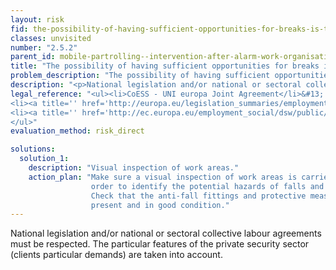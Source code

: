```yaml
---
layout: risk
fid: the-possibility-of-having-sufficient-opportunities-for-breaks-is-taken-into-account
classes: unvisited
number: "2.5.2"
parent_id: mobile-partrolling--intervention-after-alarm-work-organisation
title: "The possibility of having sufficient opportunities for breaks is taken into account."
problem_description: "The possibility of having sufficient opportunities for breaks is not taken into account."
description: "<p>National legislation and/or national or sectoral collective labour agreements must be respected. The particular features of the private security sector (clients particular demands) are taken into account.</p>"
legal_reference: "<ul><li>CoESS - UNI europa Joint Agreement</li>&#13;
<li><a title='' href='http://europa.eu/legislation_summaries/employment_and_social_policy/health_hygiene_safety_at_work/c11113_en.htm' rel='nofollow' target='_blank'>89/391/CEE Implementing measures to improve the health and safety of workers (framework directive).</a></li>&#13;
<li><a title='' href='http://ec.europa.eu/employment_social/dsw/public/actRetrieveText.do?id=10402' rel='nofollow' target='_blank'>EU Framework agreement on work-related stress</a></li>&#13;
</ul>"
evaluation_method: risk_direct

solutions:
  solution_1:
    description: "Visual inspection of work areas."
    action_plan: "Make sure a visual inspection of work areas is carried out in
                  order to identify the potential hazards of falls and slips.
                  Check that the anti-fall fittings and protective measures are
                  present and in good condition."
---
```

National legislation and/or national or sectoral collective labour agreements
must be respected. The particular features of the private security sector
(clients particular demands) are taken into account.


